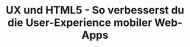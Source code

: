 ---
title: UX und HTML5 - So verbesserst du die User-Experience mobiler Web-Apps
excerpt: Link to print article
medium: t3n
weblink: http://t3n.de/magazin/gute-user-experience-mobilen-web-apps-ux-html5-233371/
---
